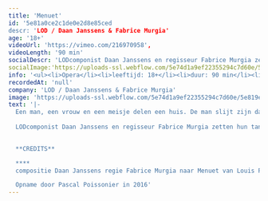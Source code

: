```yaml
---
title: 'Menuet'
id: '5e81a0ce2c1de0e2d8e85ced
descr: 'LOD / Daan Janssens & Fabrice Murgia'
age: '18+'
videoUrl: 'https://vimeo.com/216970958',
videoLength: '90 min'
socialDescr: 'LODcomponist Daan Janssens en regisseur Fabrice Murgia zetten hun tanden in de existentiële thema’s van Louis Paul Boons roman. De eenvoudige feiten worden drie maal na elkaar gepresenteerd, telkens door de ogen van een ander personage. De banale situatie krijgt hierdoor een tragische gelaagdheid. Eenzaamheid, schaamte en seksuele drift vormen de basis voor de 3D-visie op de mens die hier wordt getoond. Menuet schetst het portret van eenzame mensen die zweven tussen het normale en het abnormale, tussen zeggen en zwijgen. Daan Janssens en Fabrice Murgia gaan op zoek naar die spanning, in de overtuiging dat in die tussenzone het echte leven ligt.'
socialImage:'https://uploads-ssl.webflow.com/5e74d1a9ef22355294c7d60e/5e819e9be5593de53e3f8496_LOD_Menuet%20(c)%20Kurt%20Van%20der%20Elst_web.jpg'
info: '<ul><li>Opera</li><li>leeftijd: 18+</li><li>duur: 90 min</li><li>taal: Duits, ondertiteld in het Nederlands</li><li><a href="https://www.lod.be/" target="_blank">LOD</a></li></ul><p>‍</p>'
recordedAt: 'null'
company: 'LOD / Daan Janssens & Fabrice Murgia'
image: 'https://uploads-ssl.webflow.com/5e74d1a9ef22355294c7d60e/5e819e9be5593de53e3f8496_LOD_Menuet%20(c)%20Kurt%20Van%20der%20Elst_web.jpg'
text: '|-
  Een man, een vrouw en een meisje delen een huis. De man slijt zijn dagen in de vrieskelder van een bedrijf. Om de tijd te doden verzamelt hij krantenknipsels van allerhande gruwelijkheden. Zijn hyperactieve echtgenote verliest zich ondertussen in het geregel van het huishouden en in het maken van kinderkleertjes die ze verkoopt via haar zwager. Het huishoudhulpje dat haar bijstaat, speelt de hoofdrol in de verlangens van de man. Die klassieke driehoeksverhouding ontvouwt zich in Menuet tot een grootse tragedie in huiskamerformaat.
  
  LODcomponist Daan Janssens en regisseur Fabrice Murgia zetten hun tanden in de existentiële thema’s van Louis Paul Boons roman. De eenvoudige feiten worden drie maal na elkaar gepresenteerd, telkens door de ogen van een ander personage. De banale situatie krijgt hierdoor een tragische gelaagdheid. Eenzaamheid, schaamte en seksuele drift vormen de basis voor de 3D-visie op de mens die hier wordt getoond.  Menuet schetst het portret van eenzame mensen die zweven tussen het normale en het abnormale, tussen zeggen en zwijgen. Daan Janssens en Fabrice Murgia gaan op zoek naar die spanning, in de overtuiging dat in die tussenzone het echte leven ligt.
  

  **CREDITS**

  **‍**
  compositie Daan Janssens regie Fabrice Murgia naar Menuet van Louis Paul Boon, vertaald naar het Duits door Barbara en Alfred Antkowiak; gepubliceerd als Menuett door Aufbau-Verlag Berlin und Weimar, 1975; © Aufbau Verlag GmbH & Co. KG, Berlin 1975, 2008. De roman is verkrijgbaar in deze editie: Alexander Verlag, Berlin 201 dramaturgie Barbara Engelhardt dirigent Filip Rathé zang Cécile Granger (sopraan), Raimund Nolte (bariton), Tineke Van Ingelgem (sopraan), Ekaterina Levental (sopraan) ensemble SPECTRA: Jan Sciffer (cello), Lisa De Boos (contrabas, in Luxemburg), Ben Faes (contrabas, in Brussel & Straatsburg), Gabi Sultana (piano), An Raskin (bajan), Frank Van Eycken (percussie), Charles Michiels (klarinet), Wim Van Volsem (fagot), Simon Haspeslagh (hoorn, in Straatsburg & Luxemburg), Pieter Vandermeiren (trombone) regieassistent Maxime Glaude stiliste Emilie Jonet sculpturen Anne Marcq, Anne Goldschmidt video-ontwerp Giacinto Caponio lichtontwerp Enrico Bagnoli scenograaf Vincent Lemaire kopiist Frederik Neyrinck repetitor Gabi Sultana technische coördinatie Nic Roseeuw techniek Kurt Bethuyne, Victor Hidalgo, Wim Piqueur, Chris Vanneste ontwikkeling elektronica Centre Henri Pousseur productieleiding Isabel Vermeulen productie LOD muziektheater coproductie Théâtre National Wallonie – Bruxelles, deSingel, SPECTRA, Les Théâtres de la Ville de Luxembourg, Le Maillon - Théâtre de Strasbourg Scène européenne, Artara, La Monnaie / De Munt, Centre Henri Pousseur met de steun van ENOA AND CREATIVE EUROPE PROGRAMME OF THE EUROPEAN UNION, Cultureel Akkoord Vlaamse Gemeenschap en Franse Gemeenschap.

  Opname door Pascal Poissonier in 2016'
---
```

